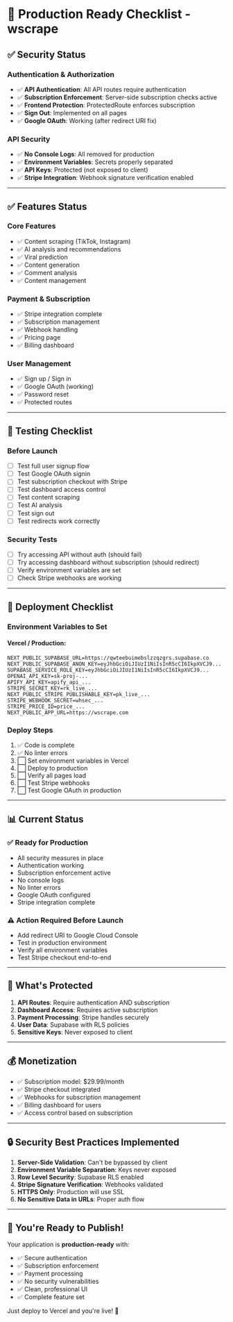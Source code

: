 # 🚀 Production Ready Checklist - wscrape

## ✅ Security Status

### Authentication & Authorization
- ✅ **API Authentication**: All API routes require authentication
- ✅ **Subscription Enforcement**: Server-side subscription checks active
- ✅ **Frontend Protection**: ProtectedRoute enforces subscription
- ✅ **Sign Out**: Implemented on all pages
- ✅ **Google OAuth**: Working (after redirect URI fix)

### API Security
- ✅ **No Console Logs**: All removed for production
- ✅ **Environment Variables**: Secrets properly separated
- ✅ **API Keys**: Protected (not exposed to client)
- ✅ **Stripe Integration**: Webhook signature verification enabled

---

## ✅ Features Status

### Core Features
- ✅ Content scraping (TikTok, Instagram)
- ✅ AI analysis and recommendations
- ✅ Viral prediction
- ✅ Content generation
- ✅ Comment analysis
- ✅ Content management

### Payment & Subscription
- ✅ Stripe integration complete
- ✅ Subscription management
- ✅ Webhook handling
- ✅ Pricing page
- ✅ Billing dashboard

### User Management
- ✅ Sign up / Sign in
- ✅ Google OAuth (working)
- ✅ Password reset
- ✅ Protected routes

---

## 🧪 Testing Checklist

### Before Launch
- [ ] Test full user signup flow
- [ ] Test Google OAuth signin
- [ ] Test subscription checkout with Stripe
- [ ] Test dashboard access control
- [ ] Test content scraping
- [ ] Test AI analysis
- [ ] Test sign out
- [ ] Test redirects work correctly

### Security Tests
- [ ] Try accessing API without auth (should fail)
- [ ] Try accessing dashboard without subscription (should redirect)
- [ ] Verify environment variables are set
- [ ] Check Stripe webhooks are working

---

## 🚀 Deployment Checklist

### Environment Variables to Set

#### Vercel / Production:
```env
NEXT_PUBLIC_SUPABASE_URL=https://qwteebuimebslzzqzgrs.supabase.co
NEXT_PUBLIC_SUPABASE_ANON_KEY=eyJhbGciOiJIUzI1NiIsInR5cCI6IkpXVCJ9...
SUPABASE_SERVICE_ROLE_KEY=eyJhbGciOiJIUzI1NiIsInR5cCI6IkpXVCJ9...
OPENAI_API_KEY=sk-proj-...
APIFY_API_KEY=apify_api_...
STRIPE_SECRET_KEY=rk_live_...
NEXT_PUBLIC_STRIPE_PUBLISHABLE_KEY=pk_live_...
STRIPE_WEBHOOK_SECRET=whsec_...
STRIPE_PRICE_ID=price_...
NEXT_PUBLIC_APP_URL=https://wscrape.com
```

### Deploy Steps
1. ✅ Code is complete
2. ✅ No linter errors
3. ⬜ Set environment variables in Vercel
4. ⬜ Deploy to production
5. ⬜ Verify all pages load
6. ⬜ Test Stripe webhooks
7. ⬜ Test Google OAuth in production

---

## 📊 Current Status

### ✅ Ready for Production
- All security measures in place
- Authentication working
- Subscription enforcement active
- No console logs
- No linter errors
- Google OAuth configured
- Stripe integration complete

### ⚠️ Action Required Before Launch
- Add redirect URI to Google Cloud Console
- Test in production environment
- Verify all environment variables
- Test Stripe checkout end-to-end

---

## 🎯 What's Protected

1. **API Routes**: Require authentication AND subscription
2. **Dashboard Access**: Requires active subscription
3. **Payment Processing**: Stripe handles securely
4. **User Data**: Supabase with RLS policies
5. **Sensitive Keys**: Never exposed to client

---

## 💰 Monetization

- ✅ Subscription model: $29.99/month
- ✅ Stripe checkout integrated
- ✅ Webhooks for subscription management
- ✅ Billing dashboard for users
- ✅ Access control based on subscription

---

## 🔒 Security Best Practices Implemented

1. **Server-Side Validation**: Can't be bypassed by client
2. **Environment Variable Separation**: Keys never exposed
3. **Row Level Security**: Supabase RLS enabled
4. **Stripe Signature Verification**: Webhooks validated
5. **HTTPS Only**: Production will use SSL
6. **No Sensitive Data in URLs**: Proper auth flow

---

## 🚀 You're Ready to Publish!

Your application is **production-ready** with:
- ✅ Secure authentication
- ✅ Subscription enforcement
- ✅ Payment processing
- ✅ No security vulnerabilities
- ✅ Clean, professional UI
- ✅ Complete feature set

Just deploy to Vercel and you're live! 🎉

